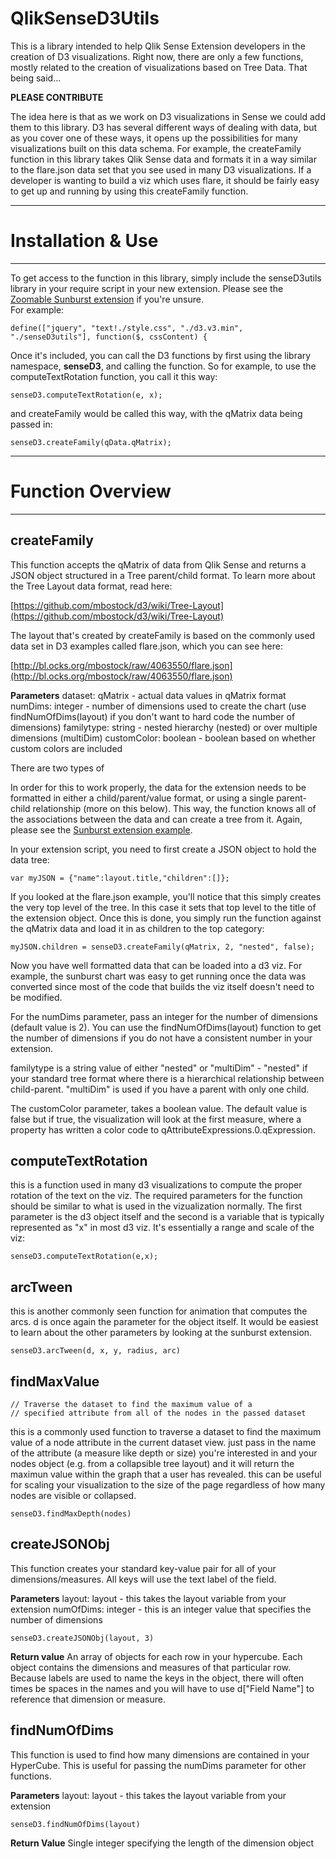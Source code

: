 QlikSenseD3Utils
================
This is a library intended to help Qlik Sense Extension developers in the creation of D3 visualizations.  Right now, there are only a few functions, mostly related to the creation of visualizations based on Tree Data. That being said...

**PLEASE CONTRIBUTE**

The idea here is that as we work on D3 visualizations in Sense we could add them to this library.  D3 has several different ways of dealing with data, but as you cover one of these ways, it opens up the possibilities for many visualizations built on this data schema.
For example, the createFamily function in this library takes Qlik Sense data and formats it in a way similar to the flare.json data set that you see used in many D3 visualizations.  If a developer is wanting to build a viz which uses flare, it should be fairly easy to get up and running by using this createFamily function.

*********************************
# Installation & Use
*********************************
To get access to the function in this library, simply include the senseD3utils library in your require script in your new extension.  Please see the [Zoomable Sunburst extension](https://github.com/brianwmunz/QlikSenseD3ZoomableSunbust) if you're unsure.  
For example:
```
define(["jquery", "text!./style.css", "./d3.v3.min", "./senseD3utils"], function($, cssContent) {

```
Once it's included, you can call the D3 functions by first using the library namespace, **senseD3**, and calling the function.  So for example, to use the computeTextRotation function, you call it this way:
```
senseD3.computeTextRotation(e, x);
```
and createFamily would be called this way, with the qMatrix data being passed in:
```
senseD3.createFamily(qData.qMatrix);
```


*********************************
# Function Overview       
*********************************
## createFamily

This function accepts the qMatrix of data from Qlik Sense and returns a JSON object structured in a Tree parent/child format. 
To learn more about the Tree Layout data format, read here:

[https://github.com/mbostock/d3/wiki/Tree-Layout](https://github.com/mbostock/d3/wiki/Tree-Layout)

The layout that's created by createFamily is based on the commonly used data set in D3 examples called flare.json, which you can see here:  

[http://bl.ocks.org/mbostock/raw/4063550/flare.json](http://bl.ocks.org/mbostock/raw/4063550/flare.json)


**Parameters**
dataset: qMatrix - actual data values in qMatrix format
numDims: integer - number of dimensions used to create the chart (use findNumOfDims(layout) if you don't want to hard code the number of dimensions)
familytype: string - nested hierarchy (nested) or over multiple dimensions (multiDim)
customColor: boolean - boolean based on whether custom colors are included

There are two types of 

In order for this to work properly, the data for the extension needs to be formatted in either a child/parent/value format, or using a single parent-child relationship (more on this below).  This way, the function knows all of the associations between the data and can create a tree from it.  Again, please see the [Sunburst extension example](https://github.com/brianwmunz/QlikSenseD3ZoomableSunbust).

In your extension script, you need to first create a JSON object to hold the data tree:
```
var myJSON = {"name":layout.title,"children":[]};
```
If you looked at the flare.json example, you'll notice that this simply creates the very top level of the tree.  In this case it sets that top level to the title of the extension object.
Once this is done, you simply run the function against the qMatrix data and load it in as children to the top category:
```
myJSON.children = senseD3.createFamily(qMatrix, 2, "nested", false);
```
Now you have well formatted data that can be loaded into a d3 viz.  For example, the sunburst chart was easy to get running once the data was converted since most of the code that builds the viz itself doesn't need to be modified.

For the numDims parameter, pass an integer for the number of dimensions (default value is 2).  You can use the findNumOfDims(layout) function to get the number of dimensions if you do not have a consistent number in your extension.

familytype is a string value of either "nested" or "multiDim" - "nested" if your standard tree format where there is a hierarchical relationship between child-parent.  "multiDim" is used if you have a parent with only one child.

The customColor parameter, takes a boolean value.  The default value is false but if true, the visualization will look at the first measure, where a property has written a color code to qAttributeExpressions.0.qExpression.


## computeTextRotation

this is a function used in many d3 visualizations to compute the proper rotation of the text on the viz.  The required parameters for the function should be similar to what is used in the vizualization normally.  The first parameter is the d3 object itself and the second is a variable that is typically represented as "x" in most d3 viz.  It's essentially a range and scale of the viz:
```
senseD3.computeTextRotation(e,x);
```

## arcTween

this is another commonly seen function for animation that computes the arcs.  d is once again the parameter for the object itself.  It would be easiest to learn about the other parameters by looking at the sunburst extension.
```
senseD3.arcTween(d, x, y, radius, arc)
```

## findMaxValue

    // Traverse the dataset to find the maximum value of a 
    // specified attribute from all of the nodes in the passed dataset

this is a commonly used function to traverse a dataset to find the maximum value of a node attribute in the current dataset view. just pass in the name of the attribute (a measure like depth or size) you're interested in and your nodes object (e.g. from a collapsible tree layout) and it will return the maximun value within the graph that a user has revealed. this can be useful for scaling your visualization to the size of the page regardless of how many nodes are visible or collapsed.
```
senseD3.findMaxDepth(nodes)
```


## createJSONObj
This function creates your standard key-value pair for all of your dimensions/measures.  All keys will use the text label of the field.


**Parameters**
layout: layout - this takes the layout variable from your extension
numOfDims: integer - this is an integer value that specifies the number of dimensions

```
senseD3.createJSONObj(layout, 3)
```

**Return value**
An array of objects for each row in your hypercube.  Each object contains the dimensions and measures of that particular row.  Because labels are used to name the keys in the object, there will often times be spaces in the names and you will have to use d["Field Name"] to reference that dimension or measure.



## findNumOfDims
This function is used to find how many dimensions are contained in your HyperCube.  This is useful for passing the numDims parameter for other functions.


**Parameters**
layout: layout - this takes the layout variable from your extension

```
senseD3.findNumOfDims(layout)
```

**Return Value**
Single integer specifying the length of the dimension object